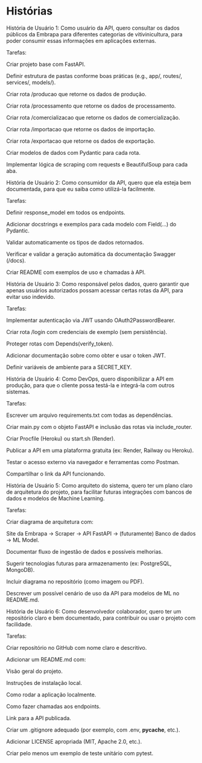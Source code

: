 # Histórias

História de Usuário 1: Como usuário da API, quero consultar os dados públicos da Embrapa para diferentes categorias de vitivinicultura, para poder consumir essas informações em aplicações externas.

Tarefas:
 
 Criar projeto base com FastAPI.

 Definir estrutura de pastas conforme boas práticas (e.g., app/, routes/, services/, models/).

 Criar rota /producao que retorne os dados de produção.

 Criar rota /processamento que retorne os dados de processamento.

 Criar rota /comercializacao que retorne os dados de comercialização.

 Criar rota /importacao que retorne os dados de importação.

 Criar rota /exportacao que retorne os dados de exportação.

 Criar modelos de dados com Pydantic para cada rota.

 Implementar lógica de scraping com requests e BeautifulSoup para cada aba.

História de Usuário 2: Como consumidor da API, quero que ela esteja bem documentada, para que eu saiba como utilizá-la facilmente.

Tarefas:

 Definir response_model em todos os endpoints.

 Adicionar docstrings e exemplos para cada modelo com Field(...) do Pydantic.

 Validar automaticamente os tipos de dados retornados.

 Verificar e validar a geração automática da documentação Swagger (/docs).

 Criar README com exemplos de uso e chamadas à API.

História de Usuário 3: Como responsável pelos dados, quero garantir que apenas usuários autorizados possam acessar certas rotas da API, para evitar uso indevido.

Tarefas:

 Implementar autenticação via JWT usando OAuth2PasswordBearer.

 Criar rota /login com credenciais de exemplo (sem persistência).

 Proteger rotas com Depends(verify_token).

 Adicionar documentação sobre como obter e usar o token JWT.

 Definir variáveis de ambiente para a SECRET_KEY.

História de Usuário 4: Como DevOps, quero disponibilizar a API em produção, para que o cliente possa testá-la e integrá-la com outros sistemas.

Tarefas:

 Escrever um arquivo requirements.txt com todas as dependências.

 Criar main.py com o objeto FastAPI e inclusão das rotas via include_router.

 Criar Procfile (Heroku) ou start.sh (Render).

 Publicar a API em uma plataforma gratuita (ex: Render, Railway ou Heroku).

 Testar o acesso externo via navegador e ferramentas como Postman.

 Compartilhar o link da API funcionando.

História de Usuário 5: Como arquiteto do sistema, quero ter um plano claro de arquitetura do projeto, para facilitar futuras integrações com bancos de dados e modelos de Machine Learning.

Tarefas:

 Criar diagrama de arquitetura com:

Site da Embrapa → Scraper → API FastAPI → (futuramente) Banco de dados → ML Model.

 Documentar fluxo de ingestão de dados e possíveis melhorias.

 Sugerir tecnologias futuras para armazenamento (ex: PostgreSQL, MongoDB).

 Incluir diagrama no repositório (como imagem ou PDF).

 Descrever um possível cenário de uso da API para modelos de ML no README.md.

História de Usuário 6: Como desenvolvedor colaborador, quero ter um repositório claro e bem documentado, para contribuir ou usar o projeto com facilidade.

Tarefas:

 Criar repositório no GitHub com nome claro e descritivo.

 Adicionar um README.md com:

Visão geral do projeto.

Instruções de instalação local.

Como rodar a aplicação localmente.

Como fazer chamadas aos endpoints.

Link para a API publicada.

 Criar um .gitignore adequado (por exemplo, com .env, __pycache__, etc.).

 Adicionar LICENSE apropriada (MIT, Apache 2.0, etc.).

 Criar pelo menos um exemplo de teste unitário com pytest.